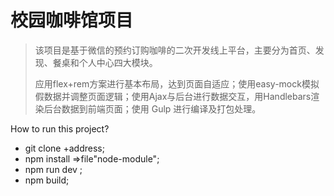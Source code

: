 # 校园咖啡馆项目

> 该项目是基于微信的预约订购咖啡的二次开发线上平台，主要分为首页、发现、餐桌和个人中心四大模块。
>
> 应用flex+rem方案进行基本布局，达到页面自适应；使用easy-mock模拟假数据并调整页面逻辑；使用Ajax与后台进行数据交互，用Handlebars渲染后台数据到前端页面；使用 Gulp 进行编译及打包处理。

How to run this project?

 - git clone +address;
 - npm install =>file"node-module"; 
 - npm run dev ;
 - npm build;
